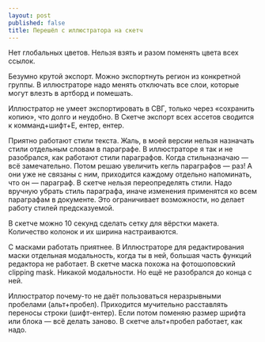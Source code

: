 ```yaml
---
layout: post
published: false
title: Перешёл с иллюстратора на скетч
---
```

Нет глобальных цветов. Нельзя взять и разом поменять цвета всех ссылок.

Безумно крутой экспорт. Можно экспортнуть регион из конкретной группы. В иллюстраторе надо менять отключать все слои, которые могут влезть в артборд и помешать.

Иллюстратор не умеет экспортировать в СВГ, только через «сохранить копию», что долго и неудобно. В Скетче экспорт всех ассетов сводится к комманд+шифт+E, ентер, ентер.

Приятно работают стили текста. Жаль, в моей версии нельзя назначать стили отдельным словам в параграфе. В иллюстраторе я так и не разобрался, как работают стили параграфов. Когда стильназначаю — всё замечательно. Потом решаю увеличить кегль параграфов — раз! А они уже не связаны с ним, приходится каждому отдельно напоминать, что он — параграф. В скетче нельзя переопределять стили. Надо вручную убрать стиль параграфа, иначе изменения применятся ко всем параграфам в документе. Это ограничивает возможности, но делает работу стилей предсказуемой.

В скетче можно 10 секунд сделать сетку для вёрстки макета. Количество колонок и их ширина настраиваются.

С масками работать приятнее. В Иллюстраторе для редактирования маски отдельная модальность, когда ты в ней, большая часть функций редактора не работает. В скетче маска похожа на фотошоповский clipping mask. Никакой модальности. Но ещё не разобрался до конца с ней.

Иллюстратор почему-то не даёт пользоваться неразрывными пробелами (альт+пробел). Приходится мучительно расставлять переносы строки (шифт-ентер). Если потом поменяю размер шрифта или блока — всё делать заново. В скетче альт+пробел работает, как надо.
